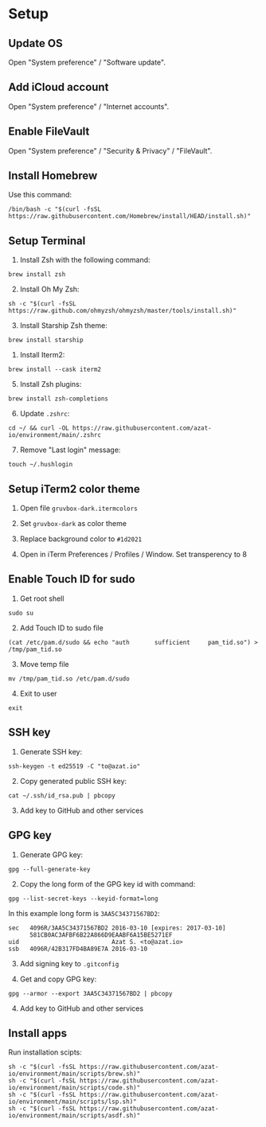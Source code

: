 # Setup

## Update OS

Open "System preference" / "Software update".

## Add iCloud account

Open "System preference" / "Internet accounts".

## Enable FileVault

Open "System preference" / "Security & Privacy" / "FileVault".

## Install Homebrew

Use this command:

```
/bin/bash -c "$(curl -fsSL https://raw.githubusercontent.com/Homebrew/install/HEAD/install.sh)"
```

## Setup Terminal

1. Install Zsh with the following command:

```
brew install zsh
```

2. Install Oh My Zsh:

```
sh -c "$(curl -fsSL https://raw.github.com/ohmyzsh/ohmyzsh/master/tools/install.sh)"
```

3. Install Starship Zsh theme:

```
brew install starship
```

1. Install Iterm2:

```
brew install --cask iterm2
```

5. Install Zsh plugins:

```
brew install zsh-completions
```

6. Update `.zshrc`:

```
cd ~/ && curl -OL https://raw.githubusercontent.com/azat-io/environment/main/.zshrc
```

7. Remove "Last login" message:

```
touch ~/.hushlogin
```

## Setup iTerm2 color theme

1. Open file `gruvbox-dark.itermcolors`

2. Set `gruvbox-dark` as color theme

3. Replace background color to `#1d2021`

4. Open in iTerm Preferences / Profiles / Window. Set transperency to 8

## Enable Touch ID for sudo

1. Get root shell

```
sudo su
```

2. Add Touch ID to sudo file

```
(cat /etc/pam.d/sudo && echo "auth       sufficient     pam_tid.so") > /tmp/pam_tid.so
```

3. Move temp file

```
mv /tmp/pam_tid.so /etc/pam.d/sudo
```

4. Exit to user

```
exit
```

## SSH key

1. Generate SSH key:

```
ssh-keygen -t ed25519 -C "to@azat.io"
```

2. Copy generated public SSH key:

```
cat ~/.ssh/id_rsa.pub | pbcopy
```

3. Add key to GitHub and other services

## GPG key

1. Generate GPG key:

```
gpg --full-generate-key
```

2. Copy the long form of the GPG key id with command:

```
gpg --list-secret-keys --keyid-format=long
```

In this example long form is `3AA5C34371567BD2`:

```
sec   4096R/3AA5C34371567BD2 2016-03-10 [expires: 2017-03-10]
      581CB0AC3AFBF6B22A866D9EAABF6A15BE5271EF
uid                          Azat S. <to@azat.io>
ssb   4096R/42B317FD4BA89E7A 2016-03-10
```

3. Add signing key to `.gitconfig`

4. Get and copy GPG key:

```
gpg --armor --export 3AA5C34371567BD2 | pbcopy
```

4. Add key to GitHub and other services

## Install apps

Run installation scipts:

```
sh -c "$(curl -fsSL https://raw.githubusercontent.com/azat-io/environment/main/scripts/brew.sh)"
sh -c "$(curl -fsSL https://raw.githubusercontent.com/azat-io/environment/main/scripts/code.sh)"
sh -c "$(curl -fsSL https://raw.githubusercontent.com/azat-io/environment/main/scripts/lsp.sh)"
sh -c "$(curl -fsSL https://raw.githubusercontent.com/azat-io/environment/main/scripts/asdf.sh)"
```
